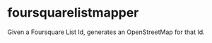 foursquarelistmapper
====================

Given a Foursquare List Id, generates an OpenStreetMap for that Id.